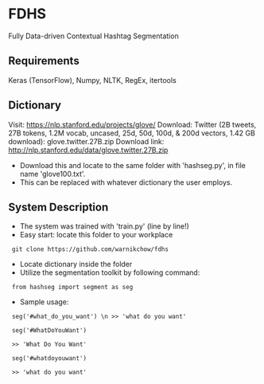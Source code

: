 # FDHS
Fully Data-driven Contextual Hashtag Segmentation

## Requirements
Keras (TensorFlow), Numpy, NLTK, RegEx, itertools

## Dictionary
Visit: https://nlp.stanford.edu/projects/glove/
Download: Twitter (2B tweets, 27B tokens, 1.2M vocab, uncased, 25d, 50d, 100d, & 200d vectors, 1.42 GB download): glove.twitter.27B.zip
Download link: http://nlp.stanford.edu/data/glove.twitter.27B.zip
* Download this and locate to the same folder with 'hashseg.py', in file name 'glove100.txt'.
* This can be replaced with whatever dictionary the user employs.

## System Description
* The system was trained with 'train.py' (line by line!)
* Easy start: locate this folder to your workplace
<pre><code> git clone https://github.com/warnikchow/fdhs </code></pre>
* Locate dictionary inside the folder
* Utilize the segmentation toolkit by following command:
<pre><code> from hashseg import segment as seg </code></pre>
* Sample usage:
<pre><code> seg('#what_do_you_want') \n >> 'what do you want' </code></pre>
<pre><code> seg('#WhatDoYouWant') </code></pre>
<pre><code> >> 'What Do You Want' </code></pre>
<pre><code> seg('#whatdoyouwant') </code></pre>
<pre><code> >> 'what do you want' </code></pre>
